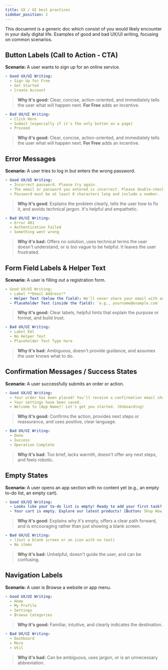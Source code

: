 ```yaml
---
title: UX / UI best practices
sidebar_position: 2
---
```


This docuemnt is a generic doc which consist of  you would likely encounter in your daily digital life. Examples of good and bad UX/UI writing, focusing on common scenarios.

## Button Labels (Call to Action - CTA)

  **Scenario:** A user wants to sign up for an online service.

```yaml
- Good UX/UI Writing:
  - Sign Up for Free
  - Get Started
  - Create Account
```

>**Why it's good:** Clear, concise, action-oriented, and immediately tells the user what will happen next. **For Free** adds an incentive.

```yaml
- Bad UX/UI Writing:
  - Click Here
  - Submit (especially if it's the only button on a page)
  - Proceed
```

> **Why it's good:** Clear, concise, action-oriented, and immediately tells the user what will happen next. **For Free** adds an incentive.

## Error Messages

 **Scenario:** A user tries to log in but enters the wrong password.

```yaml
- Good UX/UI Writing:
  - Incorrect password. Please try again.
  - The email or password you entered is incorrect. Please double-check and try again.
  - Password must be at least 8 characters long and include a number. (for a registration error)
```

>**Why it's good**: Explains the problem clearly, tells the user how to fix it, and avoids technical jargon. It's helpful and empathetic.

```yaml
- Bad UX/UI Writing:
  - Error 401
  - Authentication Failed
  - Something went wrong
```

>**Why it's bad:** Offers no solution, uses technical terms the user doesn't understand, or is too vague to be helpful. It leaves the user frustrated.

## Form Field Labels & Helper Text

  **Scenario:** A user is filling out a registration form.

```yaml
- Good UX/UI Writing;
  - Label **Email Address**
  - Helper Text (below the field): We'll never share your email with anyone else. (Privacy reassurance)
  - Placeholder Text (inside the field): `e.g., yourname@example.com`
```

>**Why it's good:** Clear labels, helpful hints that explain the purpose or format, and build trust.

```yaml
- Bad UX/UI Writing:
  - Label Eml
  - No Helper Text
  - Placeholder Text Type here
```

>**Why it's bad:** Ambiguous, doesn't provide guidance, and assumes the user knows what to do.

## Confirmation Messages / Success States

  **Scenario:** A user successfully submits an order or action.

```yaml
- Good UX/UI Writing:
  - Your order has been placed! You'll receive a confirmation email shortly.
  - Your settings have been saved.
  - Welcome to [App Name]! Let's get you started. (Onboarding)
```

>**Why it's good:** Confirms the action, provides next steps or reassurance, and uses positive, clear language.

```yaml
- Bad UX/UI Writing:
  - Done
  - Success
  - Operation Complete
```

>**Why it's bad**: Too brief, lacks warmth, doesn't offer any next steps, and feels robotic.

## Empty States

  **Scenario:** A user opens an app section with no content yet (e.g., an empty to-do list, an empty cart).

```yaml
- Good UX/UI Writing:
  - Looks like your to-do list is empty! Ready to add your first task? [Button: Add a Task]
  - Your cart is empty. Explore our latest products! [Button: Shop Now]
```

>**Why it's good**: Explains why it's empty, offers a clear path forward, and is encouraging rather than just showing a blank screen.

```yaml
- Bad UX/UI Writing:
  - (Just a blank screen or an icon with no text)
  - No items
```

>**Why it's bad:** Unhelpful, doesn't guide the user, and can be confusing.

## Navigation Labels

  **Scenario:** A user is Browse a website or app menu.

```yaml
- Good UX/UI Writing:
  - Home
  - My Profile
  - Settings
  - Browse Categories
```

>**Why it's good:** Familiar, intuitive, and clearly indicates the destination.

```yaml
- Bad UX/UI Writing:
  - Dashboard
  - More
  - Util
```

>**Why it's bad:** Can be ambiguous, uses jargon, or is an unnecessary abbreviation.
